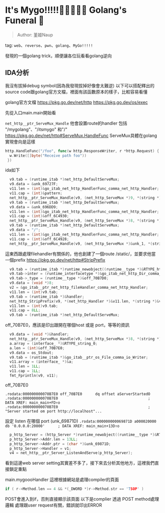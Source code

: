 # It's Mygo!!!\!!🎤🎸🎸🥁🎸 Golang's Funeral 🎹
> Author: 堇姬Naup

tag: `web`、`reverse`、`pwn`、`golang`、`MyGo!!!!!`

發現的一個golang trick，順便讓各位玩看看golang逆向
## IDA分析
我沒有拔掉debug symbol(因為我發現拔掉好像會太難逆)
以下可以搭配釋出的source code跟golang官方文檔，裡面有該函數原本的樣子，比較容易看懂

golang官方文檔
https://pkg.go.dev/net/http
https://pkg.go.dev/os/exec


先從入口main.main開始看


`net_http__ptr_ServeMux_Handle` 他會設置route的handler
包括 "/mygolang"、"/itsmygo" 和"/"
https://pkg.go.dev/net/http#ServeMux.HandleFunc
ServeMux具體在golang實現會向是這樣
```go
http.HandleFunc("/foo", func(w http.ResponseWriter, r *http.Request) {
  w.Write([]byte("Receive path foo"))
 })
```

ida如下
```c
  v9.tab = (runtime_itab *)net_http_DefaultServeMux;
  v9.data = &unk_69727F;
  v11.len = (int)&go_itab_net_http_HandlerFunc_comma_net_http_Handler;
  v11.cap = (int)&pattern;
  net_http__ptr_ServeMux_Handle(v9, (net_http_ServeMux *)9, *(string *)&v11.len);
  v9.tab = (runtime_itab *)net_http_DefaultServeMux;
  v9.data = &unk_696DD9;
  v11.len = (int)&go_itab_net_http_HandlerFunc_comma_net_http_Handler;
  v11.cap = (int)&off_6C4930;
  net_http__ptr_ServeMux_Handle(v9, (net_http_ServeMux *)8, *(string *)&v11.len);
  v9.tab = (runtime_itab *)net_http_DefaultServeMux;
  v9.data = "/";
  v11.len = (int)&go_itab_net_http_HandlerFunc_comma_net_http_Handler;
  v11.cap = (int)&off_6C4928;
  net_http__ptr_ServeMux_Handle(v9, (net_http_ServeMux *)&unk_1, *(string *)&v11.len);
```

這東西跟處理filehandler有關係的，他也創建了一個route /static/，並要求他當一個prefix
https://pkg.go.dev/net/http#StripPrefix
```c
  v9.tab = (runtime_itab *)runtime_newobject((runtime__type *)&RTYPE_http_fileHandler);
  v9.tab->inter = (runtime_interfacetype *)&go_itab_net_http_Dir_comma_net_http_FileSystem;
  v9.tab->_type = (runtime__type *)&off_70B7D0;
  v9.data = (void *)8;
  v2 = &go_itab__ptr_net_http_fileHandler_comma_net_http_Handler;
  v11.len = (int)v9.tab;
  v9.tab = (runtime_itab *)&handler;
  net_http_StripPrefix(v9, *(net_http_Handler *)&v11.len, *(string *)&v11.cap);
  v11.len = (int)v9.tab;
  v11.cap = 8LL;
  v9.tab = (runtime_itab *)net_http_DefaultServeMux;
```
off_70B7E0，應該是印出跟開在哪個host 或是 port，等等的資訊
```c
  v9.data = (void *)&handler;
  net_http__ptr_ServeMux_Handle(v9, (net_http_ServeMux *)8, *(string *)&v11.len);
  a.array = (interface_ *)&RTYPE_string_0;
  a.len = (int)&off_70B7E0;
  v9.data = os_Stdout;
  v9.tab = (runtime_itab *)&go_itab__ptr_os_File_comma_io_Writer;
  v11.array = (interface_ *)&a;
  v11.len = 1LL;
  v11.cap = 1LL;
  fmt_Fprintln(v9, v11);
```

off_70B7E0
```
.rodata:000000000070B7E0 off_70B7E0      dq offset aServerStartedO
.rodata:000000000070B7E0                                         ; DATA XREF: main_main+FD↑o
.rodata:000000000070B7E0                                         ; "Server started om port http://localhost"...
```

設定 listen 在哪個 port (unk_69871D) `.rodata:000000000069871D a000020000      db '0.0.0.0:20000'      ; DATA XREF: main_main+13D↑o`
```c
  p_http_Server = (http_Server *)runtime_newobject((runtime__type *)&RTYPE_http_Server);
  p_http_Server->Addr.len = 13LL;
  p_http_Server->Addr.ptr = (char *)&unk_69871D;
  p_http_Server->Handler = v1;
  v4 = net_http__ptr_Server_ListenAndServe(p_http_Server);
```
看到這邊web server setting其實差不多了，接下來去分析其他地方，這裡我們直接鎖定重點

main.mygoooHandler
這裡根據網站是處理compiler的頁面
```c
if ( r->Method.len == 4 && *(_DWORD *)r->Method.str == 'TSOP' )
```
POST會進入到if，否則直接顯示該頁面
以下是complier 透過 POST method處理邏輯
處理跟user request有關，錯誤就印出ERROR







